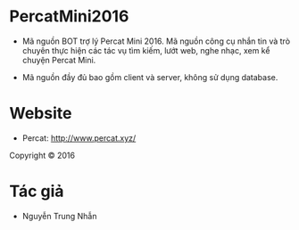 # PercatMini2016

- Mã nguồn BOT trợ lý Percat Mini 2016. Mã nguồn công cụ nhắn tin và trò chuyên thực hiện các tác vụ tìm kiếm, lướt web, nghe nhạc, xem kể chuyện Percat Mini.

- Mã nguồn đầy đủ bao gồm client và server, không sử dụng database.

# Website
- Percat: http://www.percat.xyz/

Copyright © 2016

# Tác giả
- Nguyễn Trung Nhẫn
